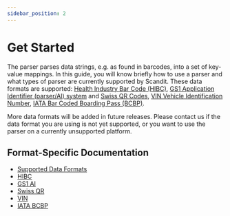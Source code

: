 ```yaml
---
sidebar_position: 2
---
```


# Get Started

The parser parses data strings, e.g. as found in barcodes, into a set of key-value mappings. In this guide, you will know briefly how to use a parser and what types of parser are currently supported by Scandit. These data formats are supported: [Health Industry Bar Code (HIBC)](https://docs.scandit.com/data-capture-sdk/xamarin.ios/parser/hibc.html), [GS1 Application Identifier (parser/AI) system](https://docs.scandit.com/data-capture-sdk/xamarin.ios/parser/gs1ai.html) and [Swiss QR Codes](https://docs.scandit.com/data-capture-sdk/xamarin.ios/parser/swissqr.html), [VIN Vehicle Identification Number](https://docs.scandit.com/data-capture-sdk/xamarin.ios/parser/vin.html), [IATA Bar Coded Boarding Pass (BCBP)](https://docs.scandit.com/data-capture-sdk/xamarin.ios/parser/iata-bcbp.html).

More data formats will be added in future releases. Please contact us if the data format you are using is not yet supported, or you want to use the parser on a currently unsupported platform.

## Format-Specific Documentation

- [Supported Data Formats](https://docs.scandit.com/data-capture-sdk/xamarin.ios/parser/formats.html)
- [HIBC](https://docs.scandit.com/data-capture-sdk/xamarin.ios/parser/hibc.html)
- [GS1 AI](https://docs.scandit.com/data-capture-sdk/xamarin.ios/parser/gs1ai.html)
- [Swiss QR](https://docs.scandit.com/data-capture-sdk/xamarin.ios/parser/swissqr.html)
- [VIN](https://docs.scandit.com/data-capture-sdk/xamarin.ios/parser/vin.html)
- [IATA BCBP](https://docs.scandit.com/data-capture-sdk/xamarin.ios/parser/iata-bcbp.html)
